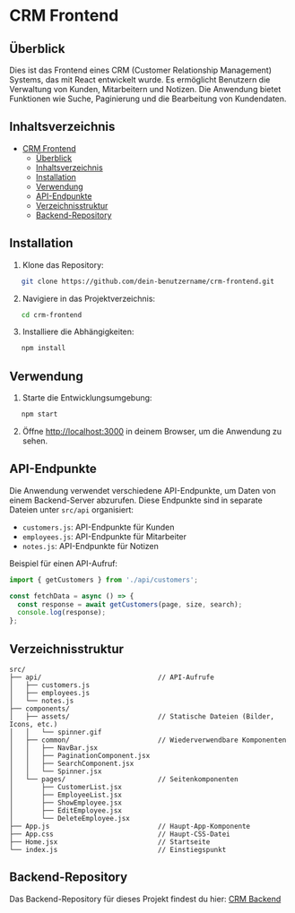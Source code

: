 # CRM Frontend

## Überblick

Dies ist das Frontend eines CRM (Customer Relationship Management) Systems, das mit React entwickelt
wurde. Es ermöglicht Benutzern die Verwaltung von Kunden, Mitarbeitern und Notizen. Die Anwendung bietet Funktionen wie Suche, Paginierung und die Bearbeitung von Kundendaten.

## Inhaltsverzeichnis

- [CRM Frontend](#crm-frontend)
  - [Überblick](#überblick)
  - [Inhaltsverzeichnis](#inhaltsverzeichnis)
  - [Installation](#installation)
  - [Verwendung](#verwendung)
  - [API-Endpunkte](#api-endpunkte)
  - [Verzeichnisstruktur](#verzeichnisstruktur)
  - [Backend-Repository](#backend-repository)

## Installation

1. Klone das Repository:
```bash
   git clone https://github.com/dein-benutzername/crm-frontend.git
```
2. Navigiere in das Projektverzeichnis:
```bash
   cd crm-frontend
```
3. Installiere die Abhängigkeiten:
```bash
   npm install
```

## Verwendung

1. Starte die Entwicklungsumgebung:
```bash
   npm start
```
2. Öffne [http://localhost:3000](http://localhost:3000) in deinem Browser, um die Anwendung zu sehen.

## API-Endpunkte

Die Anwendung verwendet verschiedene API-Endpunkte, um Daten von einem Backend-Server abzurufen. Diese Endpunkte sind in separate Dateien unter `src/api` organisiert:

- `customers.js`: API-Endpunkte für Kunden
- `employees.js`: API-Endpunkte für Mitarbeiter
- `notes.js`: API-Endpunkte für Notizen

Beispiel für einen API-Aufruf:
```javascript
import { getCustomers } from './api/customers';

const fetchData = async () => {
  const response = await getCustomers(page, size, search);
  console.log(response);
};
```

## Verzeichnisstruktur

```plaintext
src/
├── api/                             // API-Aufrufe
│   ├── customers.js
│   ├── employees.js
│   └── notes.js
├── components/
│   ├── assets/                      // Statische Dateien (Bilder, Icons, etc.)
│   │   └── spinner.gif
│   ├── common/                      // Wiederverwendbare Komponenten
│   │   ├── NavBar.jsx
│   │   ├── PaginationComponent.jsx
│   │   ├── SearchComponent.jsx
│   │   └── Spinner.jsx
│   └── pages/                       // Seitenkomponenten
│       ├── CustomerList.jsx
│       ├── EmployeeList.jsx
│       ├── ShowEmployee.jsx
│       ├── EditEmployee.jsx
│       └── DeleteEmployee.jsx
├── App.js                           // Haupt-App-Komponente
├── App.css                          // Haupt-CSS-Datei
├── Home.jsx                         // Startseite
└── index.js                         // Einstiegspunkt

```

## Backend-Repository
Das Backend-Repository für dieses Projekt findest du hier: [CRM Backend](https://github.com/AhmedElyacoubiForJ/crm)
